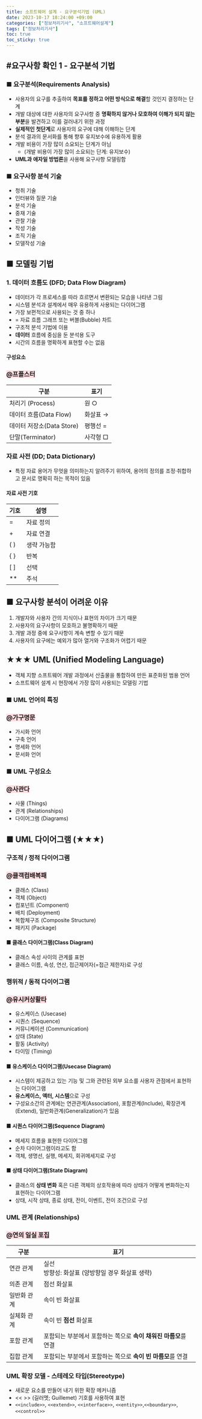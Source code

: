 ```yaml
---
title: 소프트웨어 설계 - 요구분석기법 (UML)
date: 2023-10-17 18:24:00 +09:00
categories: ["정보처리기사", "소프트웨어설계"]
tags: ["정보처리기사"]
toc: true
toc_sticky: true
---
```


## #요구사항 확인 1 - 요구분석 기법

### ■ 요구분석(Requirements Analysis)

- 사용자의 요구를 추출하여 **목표를 정하고 어떤 방식으로 해결**할 것인지 결정하는 단계
- 개발 대상에 대한 사용자의 요구사항 중 **명확하지 않거나 모호하여 이해가 되지 않는 부분**을 발견하고 이를 걸러내기 위한 과정
- **실제적인 첫단계**로 사용자의 요구에 대해 이해하는 단계
- 분석 결과의 문서화를 통해 향후 유지보수에 유용하게 활용
- 개발 비용이 가장 많이 소요되는 단계가 아님
  - (개발 비용이 가장 많이 소요되는 단계: 유지보수)
- **UML과 애자일 방법론**을 사용해 요구사항 모델링함

### ■ 요구사항 분석 기술

- 청취 기술
- 인터뷰와 질문 기술
- 분석 기술
- 중재 기술
- 관찰 기술
- 작성 기술
- 조직 기술
- 모델작성 기술

## ■ 모델링 기법

### 1. 데이터 흐름도 (DFD; Data Flow Diagram)

- 데이터가 각 프로세스를 따라 흐르면서 변환되는 모습을 나타낸 그림
- 시스템 분석과 설계에서 매우 유용하게 사용되는 다이어그램
- 가장 보편적으로 사용되는 것 중 하나
- = 자료 흐름 그래프 또는 버블(Bubble) 차트
- 구조적 분석 기법에 이용
- **데이터** 흐름에 중심을 둔 분석용 도구
- 시간의 흐름을 명확하게 표현할 수는 없음

#### 구성요소

### <span style="background-color:#ffdce0">@프플스터</span>

| 구분                      | 표기     |
| ------------------------- | -------- |
| 처리기 (Process)          | 원 ○     |
| 데이터 흐름(Data Flow)    | 화살표 → |
| 데이터 저장소(Data Store) | 평행선 = |
| 단말(Terminator)          | 사각형 □ |

### 자료 사전 (DD; Data Dictionary)

- 특정 자료 용어가 무엇을 의미하는지 알려주기 위하여, 용어의 정의를 조정·취합하고 문서로 명확히 하는 목적이 있음

#### 자료 사전 기호

| 기호 | 설명        |
| ---- | ----------- |
| =    | 자료 정의   |
| \+   | 자료 연결   |
| ( )  | 생략 가능함 |
| { }  | 반복        |
| [ ]  | 선택        |
| \*\* | 주석        |

## ■ 요구사항 분석이 어려운 이유

1. 개발자와 사용자 간의 지식이나 표현의 차이가 크기 때문
2. 사용자의 요구사항이 모호하고 불명확하기 때문
3. 개발 과정 중에 요구사항이 계속 변할 수 있기 때문
4. 사용자의 요구에는 예외가 많아 열거와 구조화가 어렵기 때문

## ★★★ UML (Unified Modeling Language)

- 객체 지향 소프트웨어 개발 과정에서 산출물을 통합하여 만든 표준화된 범용 언어
- 소프트웨어 설계 시 현장에서 가장 많이 사용되는 모델링 기법

### ■ UML 언어의 특징

### <span style="background-color:#ffdce0">@가구명문</span>

- 가시화 언어
- 구축 언어
- 명세화 언어
- 문서화 언어

### ■ UML 구성요소

### <span style="background-color:#ffdce0">@사관다</span>

- 사물 (Things)
- 관계 (Relationships)
- 다이어그램 (Diagrams)

## ■ UML 다이어그램 (★★★)

### 구조적 / 정적 다이어그램

### <span style="background-color:#ffdce0">@클객컴배복패</span>

- 클래스 (Class)
- 객체 (Object)
- 컴포넌트 (Component)
- 배치 (Deployment)
- 복합체구조 (Composite Structure)
- 패키지 (Package)

#### ■ 클래스 다이어그램(Class Diagram)

- 클래스 속성 사이의 관계를 표현
- 클래스 이름, 속성, 연산, 접근제어자(=접근 제한자)로 구성

### 행위적 / 동적 다이어그램

### <span style="background-color:#ffdce0">@유시커상활타</span>

- 유스케이스 (Usecase)
- 시퀀스 (Sequence)
- 커뮤니케이션 (Communication)
- 상태 (State)
- 활동 (Activity)
- 타이밍 (Timing)

#### ■ 유스케이스 다이어그램(Usecase Diagram)

- 시스템이 제공하고 있는 기능 및 그와 관련된 외부 요소를 사용자 관점에서 표현하는 다이어그램
- **유스케이스, 액터, 시스템**으로 구성
- 구성요소간의 관계에는 연관관계(Association), 포함관계(Include), 확장관계(Extend), 일반화관계(Generalization)가 있음

#### ■ 시퀀스 다이어그램(Sequence Diagram)

- 메세지 흐름을 표현한 다이어그램
- 순차 다이어그램이라고도 함
- 객체, 생명선, 실행, 메세지, 회귀메세지로 구성

#### ■ 상태 다이어그램(State Diagram)

- 클래스의 **상태 변화** 혹은 다른 객체의 상호작용에 따라 상태가 어떻게 변화하는지 표현하는 다이어그램
- 상태, 시작 상태, 종료 상태, 전이, 이벤트, 전이 조건으로 구성

### UML 관계 (Relationships)

### <span style="background-color:#ffdce0">@연의 일실 포집</span>

| 구분        | 표기                                                            |
| ----------- | --------------------------------------------------------------- |
| 연관 관계   | 실선<br/> 방향성: 화살표 (양방향일 경우 화살표 생략)            |
| 의존 관계   | 점선 화살표                                                     |
| 일반화 관계 | 속이 빈 화살표                                                  |
| 실체화 관계 | 속이 빈 **점선** 화살표                                         |
| 포함 관계   | 포함되는 부분에서 포함하는 쪽으로 **속이 채워진 마름모**를 연결 |
| 집합 관계   | 포함되는 부분에서 포함하는 쪽으로 **속이 빈 마름모**를 연결     |

### UML 확장 모델 - 스테레오 타입(Stereotype)

- 새로운 요소를 만들어 내기 위한 확장 메커니즘
- << >> (길러멧; Guillemet) 기호를 사용하여 표현
- `<<include>>`, `<<extend>>`, `<<interface>>`, `<<entity>>`,`<<boundary>>`,`<<control>>`
